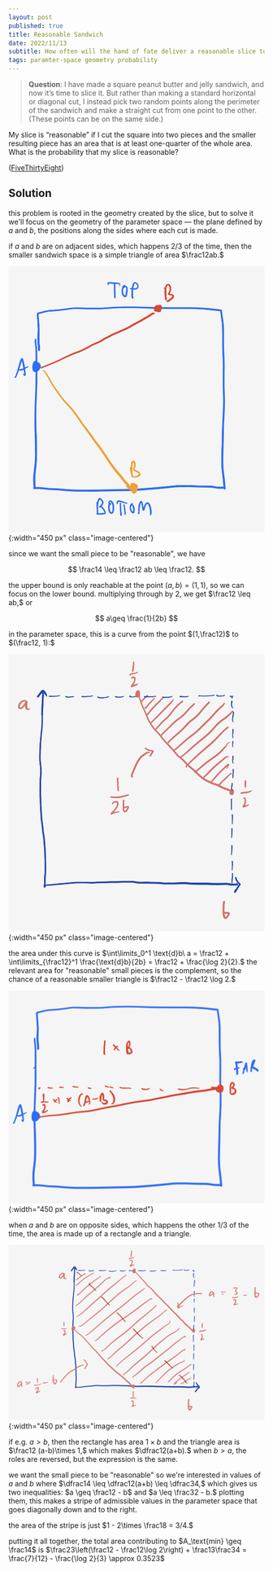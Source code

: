 ```yaml
---
layout: post
published: true
title: Reasonable Sandwich
date: 2022/11/13
subtitle: How often will the hand of fate deliver a reasonable slice to the undercard?
tags: paramter-space geometry probability
---
```


>**Question**: I have made a square peanut butter and jelly sandwich, and now it’s time to slice it. But rather than making a standard horizontal or diagonal cut, I instead pick two random points along the perimeter of the sandwich and make a straight cut from one point to the other. (These points can be on the same side.)

My slice is “reasonable” if I cut the square into two pieces and the smaller resulting piece has an area that is at least one-quarter of the whole area. What is the probability that my slice is reasonable?

<!--more-->

([FiveThirtyEight](https://fivethirtyeight.com/features/can-you-knock-down-the-gates/))

## Solution

this problem is rooted in the geometry created by the slice, but to solve it we'll focus on the geometry of the parameter space — the plane defined by $a$ and $b,$ the positions along the sides where each cut is made.

if $a$ and $b$ are on adjacent sides, which happens $2/3$ of the time, then the smaller sandwich space is a simple triangle of area $\frac12ab.$ 

![](/img/2022-11-11-adjacent-sides.png){:width="450 px" class="image-centered"}

since we want the small piece to be "reasonable", we have

$$ \frac14 \leq \frac12 ab \leq \frac12. $$

the upper bound is only reachable at the point $(a,b) = (1,1),$ so we can focus on the lower bound. multiplying through by $2,$ we get $\frac12 \leq ab,$ or

$$ a\geq \frac{1}{2b} $$

in the parameter space, this is a curve from the point $(1,\frac12)$ to $(\frac12, 1):$ 

![](/img/2022-11-11-first-area.png){:width="450 px" class="image-centered"}

the area under this curve is $\int\limits_0^1 \text{d}b\ a = \frac12 + \int\limits_{\frac12}^1 \frac{\text{d}b}{2b} = \frac12 + \frac{\log 2}{2}.$ the relevant area for "reasonable" small pieces is the complement, so the chance of a reasonable smaller triangle is $\frac12 - \frac12 \log 2.$

![](/img/2022-11-11-far-side-diagram.png){:width="450 px" class="image-centered"}

when $a$ and $b$ are on opposite sides, which happens the other $1/3$ of the time, the area is made up of a rectangle and a triangle. 

![](/img/2022-11-11-second-area.png){:width="450 px" class="image-centered"}

if e.g. $a > b,$ then the rectangle has area $1\times b$ and the triangle area is $\frac12 (a-b)\times 1,$ which makes $\dfrac12(a+b).$ when $b > a,$ the roles are reversed, but the expression is the same. 

we want the small piece to be "reasonable" so we're interested in values of $a$ and $b$ where $\dfrac14 \leq \dfrac12(a+b) \leq \dfrac34,$ which gives us two inequalities: $a \geq \frac12 - b$ and $a \leq \frac32 - b.$ plotting them, this makes a stripe of admissible values in the parameter space that goes diagonally down and to the right. 
<!-- for every pair $(a,b)$ that satisfies this, there is a corresponding pair $(a^\prime, b^\prime) = (1-a, 1-b)$ that also satisfy it.  -->
the area of the stripe is just $1 - 2\times \frac18 = 3/4.$ 

putting it all together, the total area contributing to $A_\text{min} \geq \frac14$ is $\frac23\left(\frac12 - \frac12\log 2\right) + \frac13\frac34 = \frac{7}{12} - \frac{\log 2}{3} \approx 0.3523$





<br>
